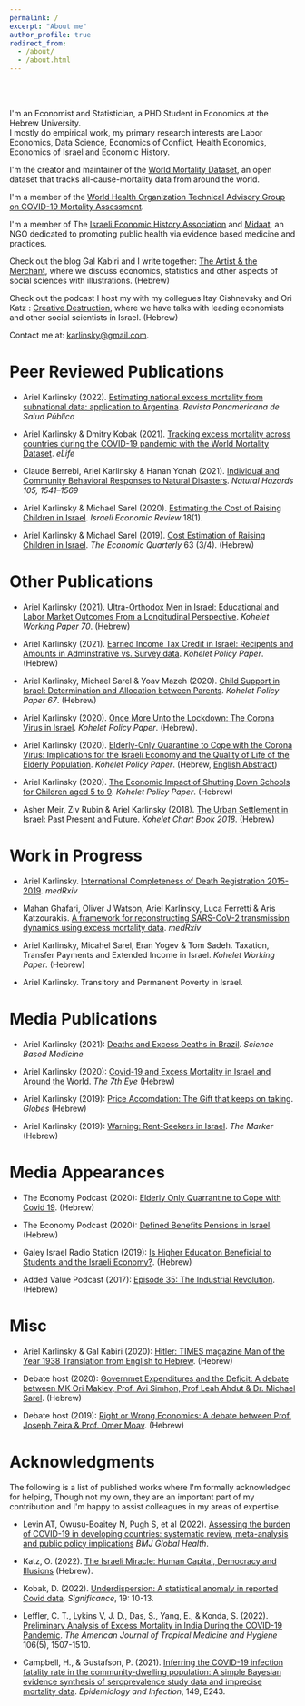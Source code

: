 ```yaml
---
permalink: /
excerpt: "About me"
author_profile: true
redirect_from: 
  - /about/
  - /about.html
---
```


<br/><br/>


I'm an Economist and Statistician, a PHD Student in Economics at the Hebrew University. <br/>
I mostly do empirical work, my primary research interests are Labor Economics, Data Science, Economics of Conflict, Health Economics, Economics of Israel and Economic History.

I'm the creator and maintainer of the [World Mortality Dataset](https://github.com/akarlinsky/world_mortality), an open dataset that tracks all-cause-mortality data from around the world.

I'm a member of the [World Health Organization Technical Advisory Group on COVID-19 Mortality Assessment](https://www.who.int/data/technical-advisory-group/covid-19--mortality-assessment/membership). 

I'm a member of The [Israeli Economic History Association](http://www.eha-israel.org/) and [Midaat](http://midaat.org.il/), an NGO dedicated to promoting public health via evidence based medicine and practices. 

Check out the blog Gal Kabiri and I write together: [The Artist & the Merchant](https://www.artistandmerchant.com/), where we discuss economics, statistics and other aspects of social sciences with illustrations. (Hebrew)

Check out the podcast I host my with my collegues Itay Cishnevsky and Ori Katz : [Creative Destruction](http://heres.podbean.com/), where we have talks with leading economists and other social scientists in Israel. (Hebrew)

Contact me at: [karlinsky@gmail.com](karlinsky@gmail.com).



Peer Reviewed Publications
======
* Ariel Karlinsky (2022). [Estimating national excess mortality from subnational data: application to Argentina](https://doi.org/10.26633%2FRPSP.2022.19). _Revista Panamericana de Salud Pública_

* Ariel Karlinsky & Dmitry Kobak (2021). [Tracking excess mortality across countries during the COVID-19 pandemic with the World Mortality Dataset](https://doi.org/10.7554/eLife.69336). _eLife_ 

* Claude Berrebi, Ariel Karlinsky & Hanan Yonah (2021). [Individual and Community Behavioral Responses to Natural Disasters](https://doi.org/10.1007/s11069-020-04365-2). _Natural Hazards 105, 1541–1569_

* Ariel Karlinsky & Michael Sarel (2020).  [Estimating the Cost of Raising Children in Israel](https://www.boi.org.il/en/Research/Periodicals/Documents/iser%20Vol%2018%20No%201/8-KarlinskySarel-P91-137%20%28002%29.pdf). _Israeli Economic Review_ 18(1). 

* Ariel Karlinsky & Michael Sarel (2019).  [Cost Estimation of Raising Children in Israel](https://ieca.org.il/wp-content/uploads/2020/02/03Rivon2019Nos3and4.pdf#page=103). _The Economic Quarterly_ 63 (3/4). (Hebrew)  


Other Publications
======
* Ariel Karlinsky (2021). [Ultra-Orthodox Men in Israel: Educational and Labor Market Outcomes From a Longitudinal Perspective](https://kohelet.org.il/wp-content/uploads/2021/03/KPF0119_EduEmpEarn_H_txt70.pdf). _Kohelet Working Paper 70_. (Hebrew)

* Ariel Karlinsky (2021). [Earned Income Tax Credit in Israel: Recipents and Amounts in Adminstrative vs. Survey data](https://kohelet.org.il/wp-content/uploads/2021/03/%D7%9E%D7%A1-%D7%94%D7%9B%D7%A0%D7%A1%D7%94-%D7%A9%D7%9C%D7%99%D7%9C%D7%99-%D7%91%D7%99%D7%A9%D7%A8%D7%90%D7%9C.pdf). _Kohelet Policy Paper_. (Hebrew)

* Ariel Karlinsky, Michael Sarel & Yoav Mazeh (2020). [Child Support in Israel: Determination and Allocation between Parents](https://kohelet.org.il/wp-content/uploads/2020/12/mezonot.policypaper.pdf). _Kohelet Policy Paper 67_. (Hebrew)

* Ariel Karlinsky (2020). [Once More Unto the Lockdown: The Corona Virus in Israel](https://kohelet.org.il/publication/covid). _Kohelet Policy Paper_. (Hebrew). 

* Ariel Karlinsky (2020). [Elderly-Only Quarantine to Cope with the Corona Virus: Implications for the Israeli Economy and the Quality of Life of the Elderly Population](https://kohelet.org.il/wp-content/uploads/2020/04/%D7%A1%D7%92%D7%A8-%D7%9E%D7%91%D7%95%D7%92%D7%A8%D7%99%D7%9D-%D7%A1%D7%95%D7%A4%D7%99.pdf). _Kohelet Policy Paper_. (Hebrew, [English Abstract](https://bit.ly/3aeYGRT))

* Ariel Karlinsky (2020). [The Economic Impact of Shutting Down Schools for Children aged 5 to 9](https://kohelet.org.il/wp-content/uploads/2020/04/econ.impact.child_.covid_.pdf). _Kohelet Policy Paper_. (Hebrew)

* Asher Meir, Ziv Rubin & Ariel Karlinsky (2018). [The Urban Settlement in Israel: Past Present and Future](https://kohelet.org.il/wp-content/uploads/2018/03/economic.chartbook2018.pdf#page=60). _Kohelet Chart Book 2018_. (Hebrew)


Work in Progress
======
* Ariel Karlinsky. [International Completeness of Death Registration 2015-2019](https://www.medrxiv.org/content/10.1101/2021.08.12.21261978v1). _medRxiv_

* Mahan Ghafari, Oliver J Watson, Ariel Karlinsky, Luca Ferretti & Aris Katzourakis. [A framework for reconstructing SARS-CoV-2 transmission dynamics using excess mortality data](https://www.medrxiv.org/content/10.1101/2021.10.04.21264540v2). _medRxiv_

* Ariel Karlinsky, Micahel Sarel, Eran Yogev & Tom Sadeh. Taxation, Transfer Payments and Extended Income in Israel. _Kohelet Working Paper_. (Hebrew)

* Ariel Karlinsky. Transitory and Permanent Poverty in Israel.



Media Publications
======
* Ariel Karlinsky (2021): [Deaths and Excess Deaths in Brazil](https://sciencebasedmedicine.org/deaths-and-excess-deaths-in-brazil/). _Science Based Medicine_

* Ariel Karlinsky (2020): [Covid-19 and Excess Mortality in Israel and Around the World](https://www.the7eye.org.il/387586). _The 7th Eye_ (Hebrew)

* Ariel Karlinsky (2019): [Price Accomdation: The Gift that keeps on taking](https://www.globes.co.il/news/article.aspx?did=1001311056). _Globes_ (Hebrew)

* Ariel Karlinsky (2019): [Warning: Rent-Seekers in Israel](https://www.themarker.com/news/macro/.premium-1.7644969). _The Marker_ (Hebrew)


Media Appearances
======
* The Economy Podcast (2020): [Elderly Only Quarrantine to Cope with Covid 19](https://www.youtube.com/watch?v=D5AvwLFn6pE). (Hebrew)

* The Economy Podcast (2020): [Defined Benefits Pensions in Israel](https://www.youtube.com/watch?v=qH7MyWhr2lk). (Hebrew)

* Galey Israel Radio Station (2019): [Is Higher Education Beneficial to Students and the Israeli Economy?](https://www.youtube.com/watch?v=xhxl-dDgDYI). (Hebrew)

* Added Value Podcast (2017): [Episode 35: The Industrial Revolution](http://www.added-value.co/35/). (Hebrew)


Misc
======
* Ariel Karlinsky & Gal Kabiri (2020): [Hitler: TIMES magazine Man of the Year 1938 Translation from English to Hebrew](https://dannyorbach.com/2020/05/23/%D7%94%D7%99%D7%98%D7%9C%D7%A8-%D7%90%D7%99%D7%A9-%D7%94%D7%A9%D7%A0%D7%94-%D7%A0%D7%91%D7%95%D7%90%D7%94-%D7%A9%D7%94%D7%AA%D7%92%D7%A9%D7%9E%D7%94-%D7%98%D7%95%D7%A8-%D7%90%D7%95%D7%A8%D7%97/). (Hebrew)

* Debate host (2020): [Governmet Expenditures and the Deficit: A debate between MK Ori Maklev, Prof. Avi Simhon, Prof Leah Ahdut & Dr. Michael Sarel](https://www.youtube.com/watch?v=Ei0BrrVCyHE). (Hebrew)

* Debate host (2019): [Right or Wrong Economics: A debate between Prof. Joseph Zeira & Prof. Omer Moav](https://www.youtube.com/watch?v=m0dHE_ux-YE). (Hebrew)


Acknowledgments
======
The following is a list of published works where I'm formally acknowledged for helping, Though not my own, they are an important part of my contribution and I'm happy to assist colleagues in my areas of expertise. 

* Levin AT, Owusu-Boaitey N, Pugh S, et al (2022). [Assessing the burden of COVID-19 in developing countries: systematic review, meta-analysis and public policy implications](10.1136/bmjgh-2022-008477) _BMJ Global Health_.

* Katz, O. (2022). [The Israeli Miracle: Human Capital, Democracy and Illusions](https://www.kinbooks.co.il/keshef-kachol-lavan.html) (Hebrew).

* Kobak, D. (2022). [Underdispersion: A statistical anomaly in reported Covid data](https://doi.org/10.1111/1740-9713.01627). _Significance_, 19: 10-13. 

* Leffler, C. T., Lykins V, J. D., Das, S., Yang, E., & Konda, S. (2022). [Preliminary Analysis of Excess Mortality in India During the COVID-19 Pandemic](https://doi.org/10.4269/ajtmh.21-0864). _The American Journal of Tropical Medicine and Hygiene_ 106(5), 1507-1510.

* Campbell, H., & Gustafson, P. (2021). [Inferring the COVID-19 infection fatality rate in the community-dwelling population: A simple Bayesian evidence synthesis of seroprevalence study data and imprecise mortality data](https://doi.org/10.1017/S0950268821002405). _Epidemiology and Infection_, 149, E243.


